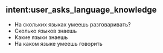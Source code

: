 ## intent:user_asks_language_knowledge
- На скольких языках умеешь разговаривать?
- Сколько языков знаешь
- Какие языки знаешь
- На каком языке умеешь говорить